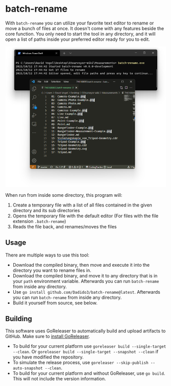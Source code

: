 # batch-rename

With `batch-rename` you can utilize your favorite text editor to rename or move a bunch of files at once.
It doesn't come with any features beside the core function.
You only need to start the tool in any directory, and it will open a list of paths inside your preferred editor ready for you to edit.

![Example screenshot](screenshots/example.png)

When run from inside some directory, this program will:

1. Create a temporary file with a list of all files contained in the given directory and its sub directories
2. Opens the temporary file with the default editor (For files with the file extension `.batch-rename`)
3. Reads the file back, and renames/moves the files

## Usage

There are multiple ways to use this tool:

- Download the compiled binary, then move and execute it into the directory you want to rename files in.
- Download the compiled binary, and move it to any directory that is in your `path` environment variable. Afterwards you can run `batch-rename` from inside any directory.
- Use `go install github.com/Dadido3/batch-rename@latest`. Afterwards you can run `batch-rename` from inside any directory.
- Build it yourself from source, see below.

## Building

This software uses GoReleaser to automatically build and upload artifacts to GitHub.
Make sure to [install GoReleaser](https://goreleaser.com/install/).

- To build for your current platform use `goreleaser build --single-target --clean`. Or `goreleaser build --single-target --snapshot --clean` if you have modified the repository.
- To simulate the release process, use `goreleaser --skip-publish --auto-snapshot --clean`.
- To build for your current platform and without GoReleaser, use `go build`. This will not include the version information.
